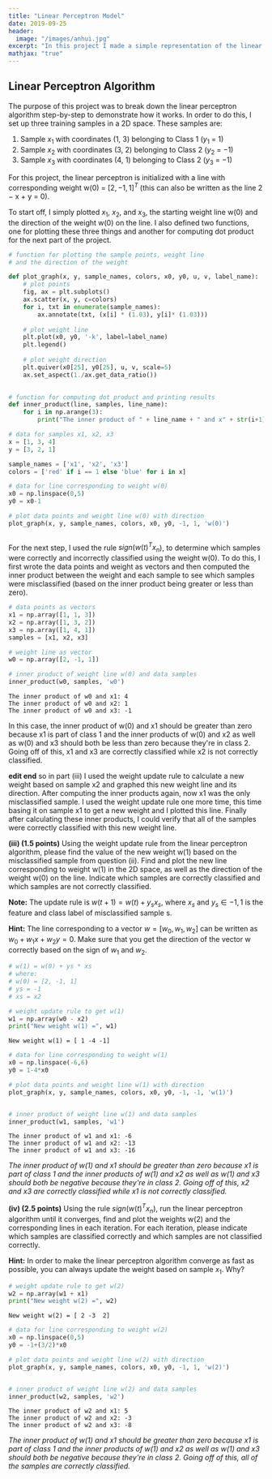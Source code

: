 ```yaml
---
title: "Linear Perceptron Model"
date: 2019-09-25
header:
  image: "/images/anhui.jpg"
excerpt: "In this project I made a simple representation of the linear perceptron algorithm as a proof of concept of how it works."
mathjax: "true"
---
```


## Linear Perceptron Algorithm
The purpose of this project was to break down the linear perceptron algorithm step-by-step to 
demonstrate how it works. In order to do this, I set up three training samples in a 2D space.
These samples are:

1. Sample $x_{1}$ with coordinates (1, 3) belonging to Class 1 ($y_{1}$ = 1)
2. Sample $x_{2}$ with coordinates (3, 2) belonging to Class 2 ($y_{2}$ = −1)
3. Sample $x_{3}$ with coordinates (4, 1) belonging to Class 2 ($y_{3}$ = −1)

For this project, the linear perceptron is initialized with a line with corresponding weight w(0) = $[2, -1, 1]^{T}$
(this can also be written as the line 2 − x + y = 0).


To start off, I simply plotted $x_{1}$, $x_{2}$, and $x_{3}$, the starting weight 
line w(0) and the direction of the weight w(0) on the line. I also defined two functions, one for plotting these three things and another 
for computing dot product for the next part of the project. 


```python
# function for plotting the sample points, weight line 
# and the direction of the weight

def plot_graph(x, y, sample_names, colors, x0, y0, u, v, label_name):
    # plot points
    fig, ax = plt.subplots()
    ax.scatter(x, y, c=colors)
    for i, txt in enumerate(sample_names):
        ax.annotate(txt, (x[i] * (1.03), y[i]* (1.03)))
    
    # plot weight line
    plt.plot(x0, y0, '-k', label=label_name)
    plt.legend()
    
    # plot weight direction
    plt.quiver(x0[25], y0[25], u, v, scale=5)
    ax.set_aspect(1./ax.get_data_ratio())
    
```


```python
# function for computing dot product and printing results
def inner_product(line, samples, line_name):
    for i in np.arange(3):
        print("The inner product of " + line_name + " and x" + str(i+1) + ":", np.dot(line, samples[i]))
```


```python
# data for samples x1, x2, x3 
x = [1, 3, 4]
y = [3, 2, 1]

sample_names = ['x1', 'x2', 'x3']
colors = ['red' if i == 1 else 'blue' for i in x]
```


```python
# data for line corresponding to weight w(0)
x0 = np.linspace(0,5)
y0 = x0-1

# plot data points and weight line w(0) with direction
plot_graph(x, y, sample_names, colors, x0, y0, -1, 1, 'w(0)')
```


<img src="{{ site.url }}{{ site.baseurl }}/images/p2/output_7_0.png" alt="">



For the next step, I used the rule $sign(w(t)^{T}x_{n}$), to determine which samples
were correctly and incorrectly classified using the weight w(0).
To do this, I first wrote the data points and weight as vectors 
and then computed the inner product between the weight and each sample to see which 
samples were misclassified (based on the inner product being greater or less than zero). 


```python
# data points as vectors
x1 = np.array([1, 1, 3])
x2 = np.array([1, 3, 2])
x3 = np.array([1, 4, 1])
samples = [x1, x2, x3]

# weight line as vector
w0 = np.array([2, -1, 1])

# inner product of weight line w(0) and data samples
inner_product(w0, samples, 'w0')
```

    The inner product of w0 and x1: 4
    The inner product of w0 and x2: 1
    The inner product of w0 and x3: -1
    

In this case, the inner product of w(0) and x1 should be greater than zero because x1 is part of class 1 
and the inner products of w(0) and x2 as well as w(0) and x3 should both be less than zero because they're in class 2. 
Going off of this, x1 and x3 are correctly classified while x2 is not correctly classified.

**edit end**
 so in part (iii) I used the weight update rule to calculate a new weight based 
on sample x2 and graphed this new weight line and its direction. After computing the inner products again, 
now x1 was the only misclassified sample. I used the weight update rule one more time, this time basing it on 
sample x1 to get a new weight and I plotted this line. Finally after calculating these inner products, I could 
verify that all of the samples were correctly classified with this new weight line. 


**(iii) (1.5 points)** Using the weight update rule from the linear perceptron algorithm, please
find the value of the new weight w(1) based on the misclassified sample from question (ii). Find
and plot the new line corresponding to weight w(1) in the 2D space, as well as the direction of
the weight w(0) on the line. Indicate which samples are correctly classified and which samples
are not correctly classified.


**Note:** The update rule is $w(t + 1) = w(t) + y_{s}x_{s}$, where $x_{s}$ and $y_{s} ∈ {−1, 1}$ is the feature
and class label of misclassified sample s.

**Hint:** The line corresponding to a vector $w = [w_{0}, w_{1}, w_{2}]$ can be written as $w_{0}+w_{1}x+w_{2}y = 0$.
Make sure that you get the direction of the vector w correctly based on the sign of $w_{1}$ and $w_{2}$.



```python
# w(1) = w(0) + ys * xs
# where:
# w(0) = [2, -1, 1]
# ys = -1
# xs = x2

# weight update rule to get w(1)
w1 = np.array(w0 - x2)
print("New weight w(1) =", w1)
```

    New weight w(1) = [ 1 -4 -1]
    


```python
# data for line corresponding to weight w(1)
x0 = np.linspace(-6,6)
y0 = 1-4*x0

# plot data points and weight line w(1) with direction
plot_graph(x, y, sample_names, colors, x0, y0, -1, -1, 'w(1)')
```


<img src="{{ site.url }}{{ site.baseurl }}/images/p2/output_13_0.png" alt="">


```python
# inner product of weight line w(1) and data samples
inner_product(w1, samples, 'w1')
```

    The inner product of w1 and x1: -6
    The inner product of w1 and x2: -13
    The inner product of w1 and x3: -16
    

*The inner product of w(1) and x1 should be greater than zero because x1 is part of class 1 and the inner products of w(1) and x2 as well as w(1) and x3 should both be negative because they're in class 2. Going off of this, x2 and x3 are correctly classified while x1 is not correctly classified.*

**(iv) (2.5 points)** Using the rule $sign(w(t)^{T}x_{n})$, run the linear perceptron algorithm until it converges, find and plot the weights w(2) and the corresponding lines in each iteration. For each iteration, please indicate which samples are classified correctly and which samples are not classified correctly.

**Hint:** In order to make the linear perceptron algorithm converge as fast as possible, you can
always update the weight based on sample $x_{1}$. Why?



```python
# weight update rule to get w(2)
w2 = np.array(w1 + x1)
print("New weight w(2) =", w2)
```

    New weight w(2) = [ 2 -3  2]
    


```python
# data for line corresponding to weight w(2)
x0 = np.linspace(0,5)
y0 = -1+(3/2)*x0

# plot data points and weight line w(2) with direction
plot_graph(x, y, sample_names, colors, x0, y0, -1, 1, 'w(2)')
```


<img src="{{ site.url }}{{ site.baseurl }}/images/p2/output_18_0.png" alt="">


```python
# inner product of weight line w(2) and data samples
inner_product(w2, samples, 'w2')
```

    The inner product of w2 and x1: 5
    The inner product of w2 and x2: -3
    The inner product of w2 and x3: -8
    

*The inner product of w(1) and x1 should be greater than zero because x1 is part of class 1 and the inner products of w(1) and x2 as well as w(1) and x3 should both be negative because they're in class 2. Going off of this, all of the samples are correctly classified.*
